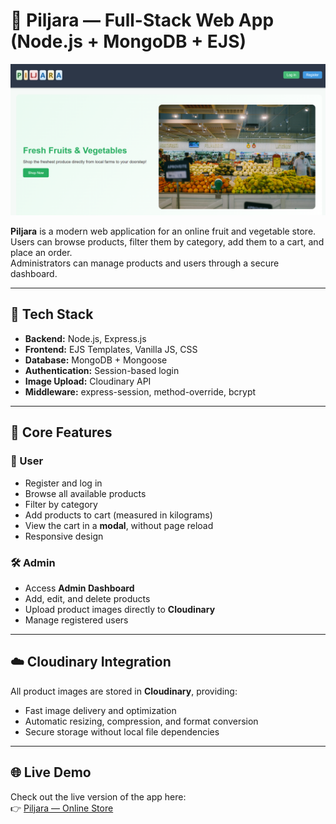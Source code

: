 # 🛒 Piljara — Full-Stack Web App (Node.js + MongoDB + EJS)

![APP](./public/Images/Screenshot.png)


**Piljara** is a modern web application for an online fruit and vegetable store.  
Users can browse products, filter them by category, add them to a cart, and place an order.  
Administrators can manage products and users through a secure dashboard.

---

## 🚀 Tech Stack

- **Backend:** Node.js, Express.js  
- **Frontend:** EJS Templates, Vanilla JS, CSS  
- **Database:** MongoDB + Mongoose  
- **Authentication:** Session-based login  
- **Image Upload:** Cloudinary API  
- **Middleware:** express-session, method-override, bcrypt  

---

## 🧩 Core Features

### 👤 User
- Register and log in  
- Browse all available products  
- Filter by category  
- Add products to cart (measured in kilograms)  
- View the cart in a **modal**, without page reload  
- Responsive design  

### 🛠️ Admin
- Access **Admin Dashboard**  
- Add, edit, and delete products  
- Upload product images directly to **Cloudinary**  
- Manage registered users  

---

## ☁️ Cloudinary Integration

All product images are stored in **Cloudinary**, providing:
- Fast image delivery and optimization  
- Automatic resizing, compression, and format conversion  
- Secure storage without local file dependencies  

---


## 🌐 Live Demo

Check out the live version of the app here:  
👉 [Piljara — Online Store](https://piljara.onrender.com)

